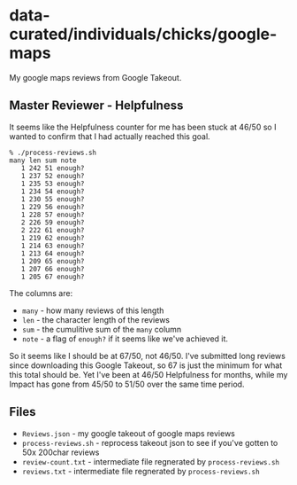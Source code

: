 # data-curated/individuals/chicks/google-maps

My google maps reviews from Google Takeout.

## Master Reviewer - Helpfulness

It seems like the Helpfulness counter for me has been stuck at
46/50 so I wanted to confirm that I had actually reached this goal.

```ShellSession
% ./process-reviews.sh
many len sum note
   1 242 51 enough?
   1 237 52 enough?
   1 235 53 enough?
   1 234 54 enough?
   1 230 55 enough?
   1 229 56 enough?
   1 228 57 enough?
   2 226 59 enough?
   2 222 61 enough?
   1 219 62 enough?
   1 214 63 enough?
   1 213 64 enough?
   1 209 65 enough?
   1 207 66 enough?
   1 205 67 enough?
```

The columns are:

- `many` - how many reviews of this length
- `len` - the character length of the reviews
- `sum` - the cumulitive sum of the `many` column
- `note` - a flag of `enough?` if it seems like we've achieved it.

So it seems like I should be at 67/50, not 46/50.  I've submitted long reviews
since downloading this Google Takeout, so 67 is just the minimum for what this
total should be.  Yet I've been at 46/50 Helpfulness for months, while my Impact
has gone from 45/50 to 51/50 over the same time period.

## Files

- `Reviews.json` - my google takeout of google maps reviews
- `process-reviews.sh` - reprocess takeout json to see if you've gotten to 50x
  200char reviews
- `review-count.txt` - intermediate file regnerated by `process-reviews.sh`
- `reviews.txt` - intermediate file regnerated by `process-reviews.sh`
